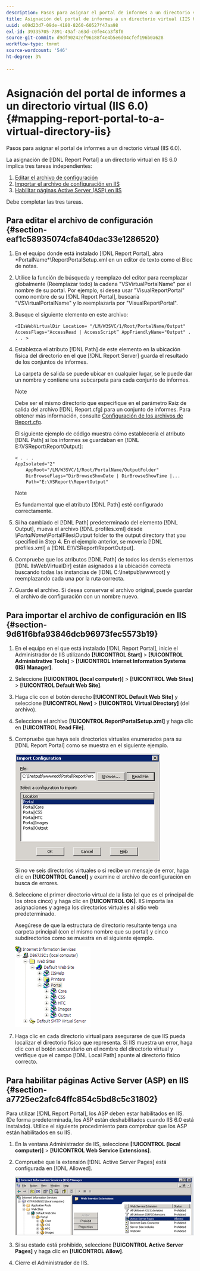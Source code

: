 ```yaml
---
description: Pasos para asignar el portal de informes a un directorio virtual (IIS 6.0).
title: Asignación del portal de informes a un directorio virtual (IIS 6.0)
uuid: e09d23d7-09de-4180-8260-60527f47aa98
exl-id: 39335705-7391-49af-a63d-c0fe4ca3f8f0
source-git-commit: d9df90242ef96188f4e4b5e6d04cfef196b0a628
workflow-type: tm+mt
source-wordcount: '546'
ht-degree: 3%

---
```


# Asignación del portal de informes a un directorio virtual (IIS 6.0){#mapping-report-portal-to-a-virtual-directory-iis}

Pasos para asignar el portal de informes a un directorio virtual (IIS 6.0).

La asignación de [!DNL Report Portal] a un directorio virtual en IIS 6.0 implica tres tareas independientes:

1. [Editar el archivo de configuración](../../../../home/c-rpt-oview/c-install-rpt-port/c-virtual-dir/c-map-rpt-port-vdir-6.md#section-eaf1c58935074cfa840dac33e1286520)
1. [Importar el archivo de configuración en IIS](../../../../home/c-rpt-oview/c-install-rpt-port/c-virtual-dir/c-map-rpt-port-vdir-6.md#section-9d61f6bfa93846dcb96973fec5573b19)
1. [Habilitar páginas Active Server (ASP) en IIS](../../../../home/c-rpt-oview/c-install-rpt-port/c-virtual-dir/c-map-rpt-port-vdir-6.md#section-a7725ec2afc64ffc854c5bd8c5c31802)

Debe completar las tres tareas.

## Para editar el archivo de configuración {#section-eaf1c58935074cfa840dac33e1286520}

1. En el equipo donde está instalado [!DNL Report Portal], abra \*PortalName*\ReportPortalSetup.xml en un editor de texto como el Bloc de notas.

1. Utilice la función de búsqueda y reemplazo del editor para reemplazar globalmente (Reemplazar todo) la cadena &quot;VSVirtualPortalName&quot; por el nombre de su portal. Por ejemplo, si desea usar &quot;VisualReportPortal&quot; como nombre de su [!DNL Report Portal], buscaría &quot;VSVirtualPortalName&quot; y lo reemplazaría por &quot;VisualReportPortal&quot;.
1. Busque el siguiente elemento en este archivo:

   ```
   <IIsWebVirtualDir Location= "/LM/W3SVC/1/Root/PortalName/Output" AccessFlags="AccessRead | AccessScript” AppFriendlyName="Output" . . . >
   ```

1. Establezca el atributo [!DNL Path] de este elemento en la ubicación física del directorio en el que [!DNL Report Server] guarda el resultado de los conjuntos de informes.

   La carpeta de salida se puede ubicar en cualquier lugar, se le puede dar un nombre y contiene una subcarpeta para cada conjunto de informes.

   >[!NOTE]
   >
   >Debe ser el mismo directorio que especifique en el parámetro Raíz de salida del archivo [!DNL Report.cfg] para un conjunto de informes. Para obtener más información, consulte [Configuración de los archivos de Report.cfg](../../../../home/c-rpt-oview/c-admin-rpt/c-config-rpt-files.md#concept-cf4b95344fcb4c8c877db91e5f1d345d).

   El siguiente ejemplo de código muestra cómo establecería el atributo [!DNL Path] si los informes se guardaban en [!DNL E:\VSReport\ReportOutput]:

   ```
   < . . . 
   AppIsolated="2" 
       AppRoot="/LM/W3SVC/1/Root/PortalName/OutputFolder" 
       DirBrowseFlags="DirBrowseShowDate | DirBrowseShowTime |...  
       Path="E:\VSReport\ReportOutput"
   ```

   >[!NOTE]
   >
   >Es fundamental que el atributo [!DNL Path] esté configurado correctamente.

1. Si ha cambiado el [!DNL Path] predeterminado del elemento [!DNL Output], mueva el archivo [!DNL profiles.xml] desde *\PortalName*\PortalFiles\Output folder to the output directory that you specified in Step 4. En el ejemplo anterior, se movería [!DNL profiles.xml] a [!DNL E:\VSReport\ReportOutput].

1. Compruebe que los atributos [!DNL Path] de todos los demás elementos [!DNL IIsWebVirtualDir] están asignados a la ubicación correcta buscando todas las instancias de [!DNL C:\Inetpub\wwwroot] y reemplazando cada una por la ruta correcta.

1. Guarde el archivo. Si desea conservar el archivo original, puede guardar el archivo de configuración con un nombre nuevo.

## Para importar el archivo de configuración en IIS {#section-9d61f6bfa93846dcb96973fec5573b19}

1. En el equipo en el que está instalado [!DNL Report Portal], inicie el Administrador de IIS utilizando **[!UICONTROL Start]** > **[!UICONTROL Administrative Tools]** > **[!UICONTROL Internet Information Systems (IIS) Manager]**.

1. Seleccione **[!UICONTROL (local computer)]** > **[!UICONTROL Web Sites]** > **[!UICONTROL Default Web Site]**.

1. Haga clic con el botón derecho **[!UICONTROL Default Web Site]** y seleccione **[!UICONTROL New]** > **[!UICONTROL Virtual Directory]** (del archivo).

1. Seleccione el archivo **[!UICONTROL ReportPortalSetup.xml]** y haga clic en **[!UICONTROL Read File]**.

1. Compruebe que haya seis directorios virtuales enumerados para su [!DNL Report Portal] como se muestra en el siguiente ejemplo.

   ![](assets/rptPort_dia_VirDirs.png)

   Si no ve seis directorios virtuales o si recibe un mensaje de error, haga clic en **[!UICONTROL Cancel]** y examine el archivo de configuración en busca de errores.

1. Seleccione el primer directorio virtual de la lista (el que es el principal de los otros cinco) y haga clic en **[!UICONTROL OK]**. IIS importa las asignaciones y agrega los directorios virtuales al sitio web predeterminado.

   Asegúrese de que la estructura de directorio resultante tenga una carpeta principal (con el mismo nombre que su portal) y cinco subdirectorios como se muestra en el siguiente ejemplo.

   ![](assets/rptPort_scrn_VirDirs_Installed.png)

1. Haga clic en cada directorio virtual para asegurarse de que IIS pueda localizar el directorio físico que representa. Si IIS muestra un error, haga clic con el botón secundario en el nombre del directorio virtual y verifique que el campo [!DNL Local Path] apunte al directorio físico correcto.

## Para habilitar páginas Active Server (ASP) en IIS {#section-a7725ec2afc64ffc854c5bd8c5c31802}

Para utilizar [!DNL Report Portal], los ASP deben estar habilitados en IIS. (De forma predeterminada, los ASP están deshabilitados cuando IIS 6.0 está instalado). Utilice el siguiente procedimiento para comprobar que los ASP están habilitados en su IIS.

1. En la ventana Administrador de IIS, seleccione **[!UICONTROL (local computer)]** > **[!UICONTROL Web Service Extensions]**.
1. Compruebe que la extensión [!DNL Active Server Pages] está configurada en [!DNL Allowed].

   ![](assets/report_aspenable.png)

1. Si su estado está prohibido, seleccione **[!UICONTROL Active Server Pages]** y haga clic en **[!UICONTROL Allow]**.
1. Cierre el Administrador de IIS.
